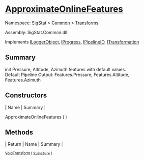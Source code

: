 # [ApproximateOnlineFeatures](./ApproximateOnlineFeatures.md)

Namespace: [SigStat]() > [Common](./../README.md) > [Transforms](./README.md)

Assembly: SigStat.Common.dll

Implements [ILoggerObject](./../ILoggerObject.md), [IProgress](./../Helpers/IProgress.md), [IPipelineIO](./../Pipeline/IPipelineIO.md), [ITransformation](./../ITransformation.md)

## Summary
init Pressure, Altitude, Azimuth features with default values.  <br>Default Pipeline Output: Features.Pressure, Features.Altitude, Features.Azimuth

## Constructors

| Name | Summary | 

ApproximateOnlineFeatures (  )<sub></sub>


## Methods

| Return | Name | Summary | 

<sub>[Void](https://docs.microsoft.com/en-us/dotnet/api/System.Void)</sub><sub>[Transform](./Methods/ApproximateOnlineFeatures-100663548.md) ( [`Signature`](./../Signature.md) )</sub><sub></sub>



